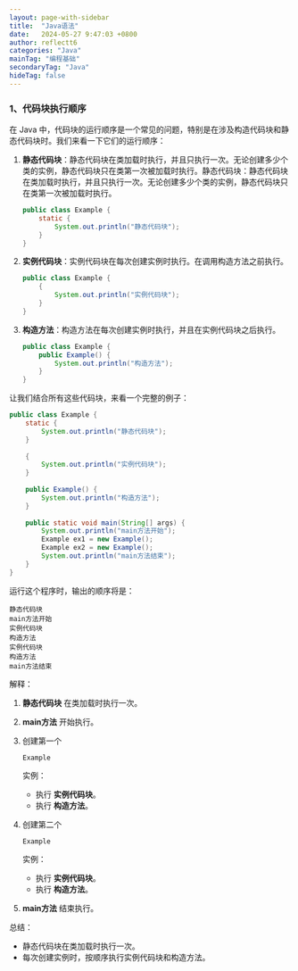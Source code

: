 ```yaml
---
layout: page-with-sidebar
title:  "Java语法"
date:   2024-05-27 9:47:03 +0800
author: reflectt6
categories: "Java"
mainTag: "编程基础"
secondaryTag: "Java"
hideTag: false
---
```


### 1、代码块执行顺序

在 Java 中，代码块的运行顺序是一个常见的问题，特别是在涉及构造代码块和静态代码块时。我们来看一下它们的运行顺序：

1. **静态代码块**：静态代码块在类加载时执行，并且只执行一次。无论创建多少个类的实例，静态代码块只在类第一次被加载时执行。静态代码块：静态代码块在类加载时执行，并且只执行一次。无论创建多少个类的实例，静态代码块只在类第一次被加载时执行。

   ```java
   public class Example {
       static {
           System.out.println("静态代码块");
       }
   }
   ```

2. **实例代码块**：实例代码块在每次创建实例时执行。在调用构造方法之前执行。

   ```java
   public class Example {
       {
           System.out.println("实例代码块");
       }
   }
   ```

3. **构造方法**：构造方法在每次创建实例时执行，并且在实例代码块之后执行。

   ```java
   public class Example {
       public Example() {
           System.out.println("构造方法");
       }
   }
   ```

让我们结合所有这些代码块，来看一个完整的例子：

```java
public class Example {
    static {
        System.out.println("静态代码块");
    }
    
    {
        System.out.println("实例代码块");
    }
    
    public Example() {
        System.out.println("构造方法");
    }
    
    public static void main(String[] args) {
        System.out.println("main方法开始");
        Example ex1 = new Example();
        Example ex2 = new Example();
        System.out.println("main方法结束");
    }
}
```

运行这个程序时，输出的顺序将是：

```
静态代码块
main方法开始
实例代码块
构造方法
实例代码块
构造方法
main方法结束
```

解释：

1. **静态代码块** 在类加载时执行一次。

2. **main方法** 开始执行。

3. 创建第一个 

   ```
   Example
   ```

    实例：

   - 执行 **实例代码块**。
   - 执行 **构造方法**。

4. 创建第二个 

   ```
   Example
   ```

    实例：

   - 执行 **实例代码块**。
   - 执行 **构造方法**。

5. **main方法** 结束执行。

总结：

- 静态代码块在类加载时执行一次。
- 每次创建实例时，按顺序执行实例代码块和构造方法。

